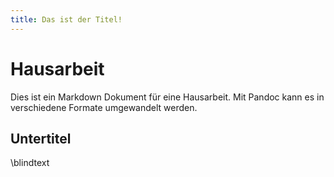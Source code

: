```yaml
---
title: Das ist der Titel!
---
```


# Hausarbeit

Dies ist ein Markdown Dokument für eine Hausarbeit. Mit Pandoc kann es in verschiedene Formate umgewandelt werden.

## Untertitel

\blindtext
